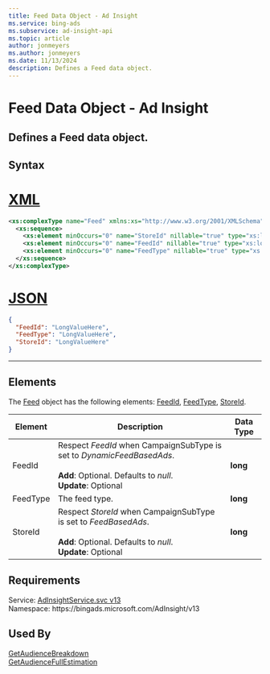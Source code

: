 ```yaml
---
title: Feed Data Object - Ad Insight
ms.service: bing-ads
ms.subservice: ad-insight-api
ms.topic: article
author: jonmeyers
ms.author: jonmeyers
ms.date: 11/13/2024
description: Defines a Feed data object.
---
```

# Feed Data Object - Ad Insight
Defines a Feed data object.
---

## Syntax

# [XML](#tab/xml)

```xml
<xs:complexType name="Feed" xmlns:xs="http://www.w3.org/2001/XMLSchema">
  <xs:sequence>
    <xs:element minOccurs="0" name="StoreId" nillable="true" type="xs:long" />
    <xs:element minOccurs="0" name="FeedId" nillable="true" type="xs:long" />
    <xs:element minOccurs="0" name="FeedType" nillable="true" type="xs:long" />
  </xs:sequence>
</xs:complexType>
```

# [JSON](#tab/json)

```json
{
  "FeedId": "LongValueHere",
  "FeedType": "LongValueHere",
  "StoreId": "LongValueHere"
}
```

-----

## <a name="elements"></a>Elements

The [Feed](feed.md) object has the following elements: [FeedId](#feedid), [FeedType](#feedtype), [StoreId](#storeid).

|Element|Description|Data Type|
|-----------|---------------|-------------|
|<a name="feedid"></a>FeedId|Respect *FeedId* when CampaignSubType is set to *DynamicFeedBasedAds*.<br/><br/>**Add**: Optional. Defaults to *null*.<br/>**Update**: Optional|**long**|
|<a name="feedtype"></a>FeedType|The feed type.|**long**|
|<a name="storeid"></a>StoreId|Respect *StoreId* when CampaignSubType is set to *FeedBasedAds*.<br/><br/>**Add**: Optional. Defaults to *null*.<br/>**Update**: Optional|**long**|

## Requirements
Service: [AdInsightService.svc v13](https://adinsight.api.bingads.microsoft.com/Api/Advertiser/AdInsight/v13/AdInsightService.svc)  
Namespace: https\://bingads.microsoft.com/AdInsight/v13  

## Used By
[GetAudienceBreakdown](getaudiencebreakdown.md)  
[GetAudienceFullEstimation](getaudiencefullestimation.md)  
